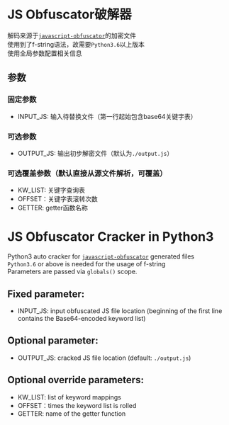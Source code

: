 # JS Obfuscator破解器
解码来源于[`javascript-obfuscator`](https://github.com/javascript-obfuscator/javascript-obfuscator)的加密文件  
使用到了f-string语法，故需要`Python3.6`以上版本  
使用全局参数配置相关信息

## 参数
### 固定参数
* INPUT_JS: 输入待替换文件（第一行起始包含base64关键字表）

### 可选参数
* OUTPUT_JS: 输出初步解密文件（默认为`./output.js`）

### 可选覆盖参数（默认直接从源文件解析，可覆盖）
* KW_LIST: 关键字查询表
* OFFSET：关键字表滚转次数
* GETTER: getter函数名称

# JS Obfuscator Cracker in Python3
Python3 auto cracker for [`javascript-obfuscator`](https://github.com/javascript-obfuscator/javascript-obfuscator) generated files  
`Python3.6` or above is needed for the usage of f-string  
Parameters are passed via `globals()` scope.

## Fixed parameter:
* INPUT_JS: input obfuscated JS file location (beginning of the first line contains the Base64-encoded keyword list)

## Optional parameter:
* OUTPUT_JS: cracked JS file location (default: `./output.js`)

## Optional override parameters:
* KW_LIST: list of keyword mappings
* OFFSET：times the keyword list is rolled
* GETTER: name of the getter function
